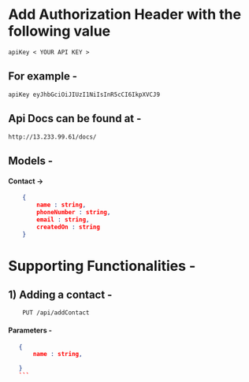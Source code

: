 # Add Authorization Header with the following value
    apiKey < YOUR API KEY >

## For example -
    apiKey eyJhbGciOiJIUzI1NiIsInR5cCI6IkpXVCJ9

## Api Docs can be found at -
    http://13.233.99.61/docs/



## Models - 
#### Contact -> 
```json
    {
        name : string,
        phoneNumber : string,
        email : string,
        createdOn : string
    }

```

# Supporting Functionalities - 

## 1) Adding a contact - 
```http
    PUT /api/addContact
```
#### Parameters -
 ```json
    {
        name : string,

    }
    ```
